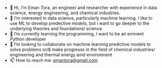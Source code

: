 - 👋 Hi, I’m Eman Tora, an engineer and researcher with experience in data science, energy engineering, and chemical industries.
- 👀 I’m interested in data science, particularly machine learning.  I like  to use ML to develop predective models, but i want to go deeper to the underlying theories and foundationsl science.
- 🌱 I’m currently learning the programming, I want to be an eminent Python developer
- 💞️ I’m looking to collaborate on machine learning predictive models to solve problems or/& make progresss in the field of chemical industries/ engineering and thermal energy amd environment
- 📫 How to reach me: emantora@gmail.com 

<!---
Eman-Tora/Eman-Tora is a ✨ special ✨ repository because its `README.md` (this file) appears on your GitHub profile.
You can click the Preview link to take a look at your changes.
--->
